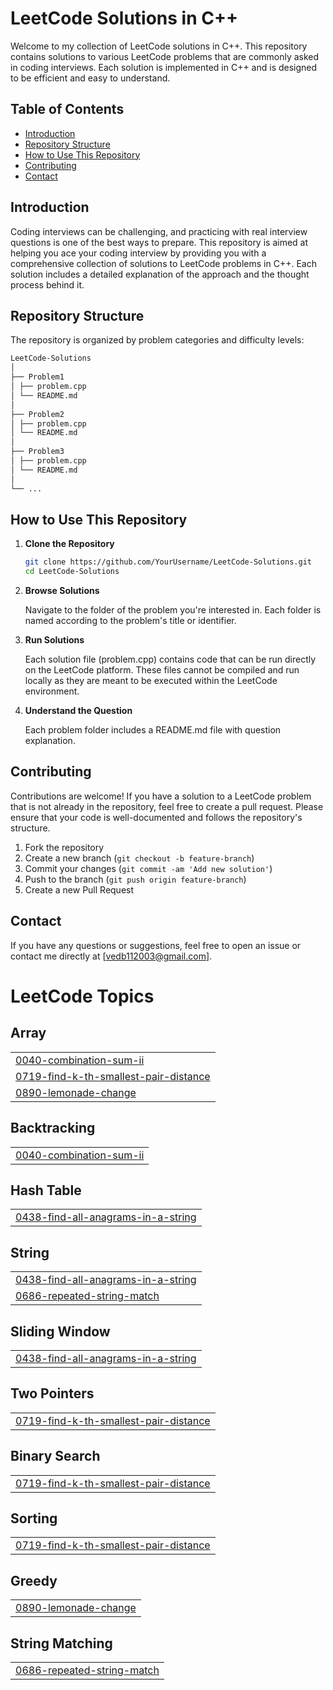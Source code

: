# LeetCode Solutions in C++

Welcome to my collection of LeetCode solutions in C++. This repository contains solutions to various LeetCode problems that are commonly asked in coding interviews. Each solution is implemented in C++ and is designed to be efficient and easy to understand.

## Table of Contents

- [Introduction](#introduction)
- [Repository Structure](#repository-structure)
- [How to Use This Repository](#how-to-use-this-repository)
- [Contributing](#contributing)
- [Contact](#contact)

## Introduction

Coding interviews can be challenging, and practicing with real interview questions is one of the best ways to prepare. This repository is aimed at helping you ace your coding interview by providing you with a comprehensive collection of solutions to LeetCode problems in C++. Each solution includes a detailed explanation of the approach and the thought process behind it.

## Repository Structure

The repository is organized by problem categories and difficulty levels:
```bash
LeetCode-Solutions
│
├── Problem1
│ ├── problem.cpp
│ └── README.md
│
├── Problem2
│ ├── problem.cpp
│ └── README.md
│
├── Problem3
│ ├── problem.cpp
│ └── README.md
│
└── ...
```

## How to Use This Repository

1. **Clone the Repository**

   ```bash
   git clone https://github.com/YourUsername/LeetCode-Solutions.git
   cd LeetCode-Solutions
2. **Browse Solutions**

   Navigate to the folder of the problem you're interested in. Each folder is named according to the problem's title or identifier.
3. **Run Solutions**

   Each solution file (problem.cpp) contains code that can be run directly on the LeetCode platform. These files cannot be compiled and run locally as they are meant to be executed within the LeetCode environment.

4. **Understand the Question**

   Each problem folder includes a README.md file with question explanation.

## Contributing

Contributions are welcome! If you have a solution to a LeetCode problem that is not already in the repository, feel free to create a pull request. Please ensure that your code is well-documented and follows the repository's structure.

1. Fork the repository
2. Create a new branch (`git checkout -b feature-branch`)
3. Commit your changes (`git commit -am 'Add new solution'`)
4. Push to the branch (`git push origin feature-branch`)
5. Create a new Pull Request

## Contact

If you have any questions or suggestions, feel free to open an issue or contact me directly at [vedb112003@gmail.com].



<!---LeetCode Topics Start-->
# LeetCode Topics
## Array
|  |
| ------- |
| [0040-combination-sum-ii](https://github.com/Ved1103/LEETCODE-SOLUTIONS/tree/master/0040-combination-sum-ii) |
| [0719-find-k-th-smallest-pair-distance](https://github.com/Ved1103/LEETCODE-SOLUTIONS/tree/master/0719-find-k-th-smallest-pair-distance) |
| [0890-lemonade-change](https://github.com/Ved1103/LEETCODE-SOLUTIONS/tree/master/0890-lemonade-change) |
## Backtracking
|  |
| ------- |
| [0040-combination-sum-ii](https://github.com/Ved1103/LEETCODE-SOLUTIONS/tree/master/0040-combination-sum-ii) |
## Hash Table
|  |
| ------- |
| [0438-find-all-anagrams-in-a-string](https://github.com/Ved1103/LEETCODE-SOLUTIONS/tree/master/0438-find-all-anagrams-in-a-string) |
## String
|  |
| ------- |
| [0438-find-all-anagrams-in-a-string](https://github.com/Ved1103/LEETCODE-SOLUTIONS/tree/master/0438-find-all-anagrams-in-a-string) |
| [0686-repeated-string-match](https://github.com/Ved1103/LEETCODE-SOLUTIONS/tree/master/0686-repeated-string-match) |
## Sliding Window
|  |
| ------- |
| [0438-find-all-anagrams-in-a-string](https://github.com/Ved1103/LEETCODE-SOLUTIONS/tree/master/0438-find-all-anagrams-in-a-string) |
## Two Pointers
|  |
| ------- |
| [0719-find-k-th-smallest-pair-distance](https://github.com/Ved1103/LEETCODE-SOLUTIONS/tree/master/0719-find-k-th-smallest-pair-distance) |
## Binary Search
|  |
| ------- |
| [0719-find-k-th-smallest-pair-distance](https://github.com/Ved1103/LEETCODE-SOLUTIONS/tree/master/0719-find-k-th-smallest-pair-distance) |
## Sorting
|  |
| ------- |
| [0719-find-k-th-smallest-pair-distance](https://github.com/Ved1103/LEETCODE-SOLUTIONS/tree/master/0719-find-k-th-smallest-pair-distance) |
## Greedy
|  |
| ------- |
| [0890-lemonade-change](https://github.com/Ved1103/LEETCODE-SOLUTIONS/tree/master/0890-lemonade-change) |
## String Matching
|  |
| ------- |
| [0686-repeated-string-match](https://github.com/Ved1103/LEETCODE-SOLUTIONS/tree/master/0686-repeated-string-match) |
<!---LeetCode Topics End-->